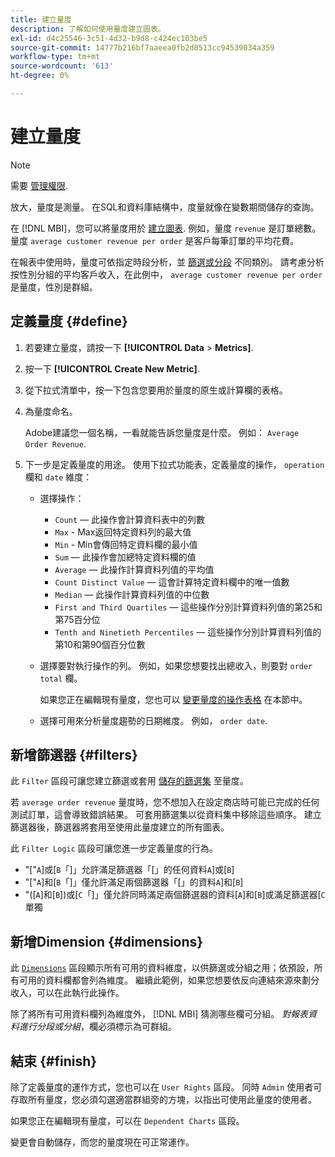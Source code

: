 ```yaml
---
title: 建立量度
description: 了解如何使用量度建立圖表。
exl-id: d4c25546-3c51-4d32-b9d8-c424ec103be5
source-git-commit: 14777b216bf7aaeea0fb2d0513cc94539034a359
workflow-type: tm+mt
source-wordcount: '613'
ht-degree: 0%

---
```


# 建立量度

>[!NOTE]
>
>需要 [管理權限](../../administrator/user-management/user-management.md).

放大，量度是測量。 在SQL和資料庫結構中，度量就像在變數期間儲存的查詢。

在 [!DNL MBI]，您可以將量度用於 [建立圖表](../../data-user/reports/ess-rpt-build-visual.md). 例如，量度 `revenue` 是訂單總數。 量度 `average customer revenue per order` 是客戶每筆訂單的平均花費。

在報表中使用時，量度可依指定時段分析，並 [篩選或分段](../../best-practices/segment-filter.md) 不同類別。 請考慮分析按性別分組的平均客戶收入，在此例中， `average customer revenue per order` 是量度，性別是群組。

## 定義量度 {#define}

1. 若要建立量度，請按一下 **[!UICONTROL Data** > **Metrics]**.

1. 按一下 **[!UICONTROL Create New Metric]**.

1. 從下拉式清單中，按一下包含您要用於量度的原生或計算欄的表格。

1. 為量度命名。

   Adobe建議您一個名稱，一看就能告訴您量度是什麼。 例如： `Average Order Revenue`.

1. 下一步是定義量度的用途。 使用下拉式功能表，定義量度的操作， `operation` 欄和 `date` 維度：

   * 選擇操作：
      * `Count`  — 此操作會計算資料表中的列數
      * `Max` - Max返回特定資料列的最大值
      * `Min` - Min會傳回特定資料欄的最小值
      * `Sum`  — 此操作會加總特定資料欄的值
      * `Average`  — 此操作計算資料列值的平均值
      * `Count Distinct Value`  — 這會計算特定資料欄中的唯一值數
      * `Median`  — 此操作計算資料列值的中位數
      * `First and Third Quartiles`  — 這些操作分別計算資料列值的第25和第75百分位
      * `Tenth and Ninetieth Percentiles`  — 這些操作分別計算資料列值的第10和第90個百分位數
   * 選擇要對執行操作的列。 例如，如果您想要找出總收入，則要對 `order total` 欄。

      如果您正在編輯現有量度，您也可以 [變更量度的操作表格](../../data-analyst/data-warehouse-mgr/change-metric-op-table.md) 在本節中。

   * 選擇可用來分析量度趨勢的日期維度。 例如， `order date`.


## 新增篩選器 {#filters}

此 `Filter` 區段可讓您建立篩選或套用 [儲存的篩選集](../../data-user/reports/ess-manage-data-filters.md) 至量度。

若 `average order revenue` 量度時，您不想加入在設定商店時可能已完成的任何測試訂單，這會導致錯誤結果。 可套用篩選集以從資料集中移除這些順序。 建立篩選器後，篩選器將套用至使用此量度建立的所有圖表。

此 `Filter Logic` 區段可讓您進一步定義量度的行為。

* &quot;\[&quot;`A`\]或\[`B`「\]」允許滿足篩選器「\[」的任何資料`A`\]或\[`B`\]
* &quot;\[&quot;`A`\]和\[`B`「\]」僅允許滿足兩個篩選器「\[」的資料`A`\]和\[`B`\]
* &quot;(\[`A`\]和\[`B`\])或\[`C`「\]」僅允許同時滿足兩個篩選器的資料\[`A`\]和\[`B`\]或滿足篩選器\[`C`單獨

## 新增Dimension {#dimensions}

此 [`Dimensions`](../../data-analyst/data-warehouse-mgr/manage-data-dimensions-metrics.md) 區段顯示所有可用的資料維度，以供篩選或分組之用；依預設，所有可用的資料欄都會列為維度。 繼續此範例，如果您想要依反向連結來源來劃分收入，可以在此執行此操作。

除了將所有可用資料欄列為維度外， [!DNL MBI] 猜測哪些欄可分組。 *對報表資料進行分段或分組*，欄必須標示為可群組。

## 結束 {#finish}

除了定義量度的運作方式，您也可以在 `User Rights` 區段。 同時 `Admin` 使用者可存取所有量度，您必須勾選適當群組旁的方塊，以指出可使用此量度的使用者。

如果您正在編輯現有量度，可以在 `Dependent Charts` 區段。

變更會自動儲存，而您的量度現在可正常運作。
